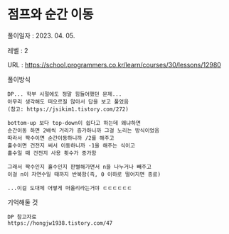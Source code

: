 # 점프와 순간 이동
풀이일자 : 2023. 04. 05.  
    
레벨 : 2    

URL : https://school.programmers.co.kr/learn/courses/30/lessons/12980
    
풀이방식

    DP... 학부 시절에도 정말 힘들어했던 문제...
    아무리 생각해도 떠오르질 않아서 답을 보고 풀었음
    (참고: https://jsikim1.tistory.com/272)

    bottom-up 보다 top-down이 쉽다고 하는데 왜냐하면
    순간이동 하면 2배씩 거리가 증가하니까 그걸 노리는 방식이었음
    따라서 짝수이면 순간이동하니까 /2를 해주고
    홀수이면 건전지 써서 이동하니까 -1을 해주는 식이고
    홀수일 때 건전지 사용 횟수가 증가함

    그래서 짝수인지 홀수인지 판별해가면서 n을 나누거나 빼주고
    이걸 n이 자연수일 때까지 반복함(즉, 0 이하로 떨어지면 종료)

    ...이걸 도대체 어떻게 떠올리라는거야 ㄷㄷㄷㄷㄷㄷ

기억해둘 것  
    
    DP 참고자료
    https://hongjw1938.tistory.com/47
